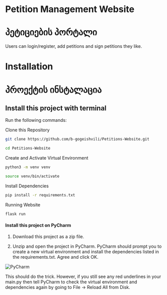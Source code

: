 # Petition Management Website
# პეტიციების პორტალი
Users can login/register, add petitions and sign petitions they like.


# Installation
# პროექტის ინსტალაცია 




## Install this project with terminal
Run the following commands:

Clone this Repository
```bash
git clone https://github.com/b-gogeishvili/Petitions-Website.git
```
```bash
cd Petitions-Website
```

Create and Activate Virtual Environment
```bash
python3 -m venv venv
```
```bash
source venv/bin/activate
```
Install Dependencies
```bash
pip install -r requirements.txt
```
Running Website
```bash
flask run
```


#### Install this project on PyCharm
1) Download this project as a zip file.


2) Unzip and open the project in PyCharm. PyCharm should prompt you to create a new virtual environment and install the dependencies listed in the requirements.txt. Agree and click OK.

![PyCharm](https://img-c.udemycdn.com/redactor/raw/article_lecture/2023-07-26_12-08-47-69e6743627b107a1734fa8832618060b.png)

This should do the trick. However, if you still see any red underlines in your main.py then tell PyCharm to check the virtual environment and dependencies again by going to File -> Reload All from Disk.
